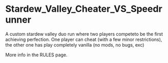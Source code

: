 # Stardew_Valley_Cheater_VS_Speedrunner
A custom stardew valley duo run where two players competeto be the first achieving perfection. 
One player can cheat (with a few minor restrictions), the other one has play completely vanilla (no mods, no bugs, exc)

More info in the RULES page.

